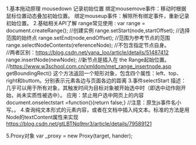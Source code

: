 1.基本拖动原理
  mousedown 记录初始位置
            绑定mousemove事件：移动时根据鼠标位置动态叠加初始位置。
            绑定mouseup事件：解除所有绑定事件，重新记录初始位置。
2.基础相关API了解
range常见使用 : 
  var range = document.createRange(); //创建实例
  range.setStart(node,startOffset);   //选择范围的始终点
  range.setEnd(node,endOffset);       //范围为参考节点的范围
  range.selectNodeContents(referenceNode);  //不包含指定节点自身。  
    //两者区别：https://blog.csdn.net/yana_loo/article/details/51487412
  range.insertNode(newNode);          //新节点是插入在 the Range起始位置。
    //https://www.w3school.com.cn/xmldom/met_range_insertnode.asp
getBoundingRect() 这个方法返回一个矩形对象，包含四个属性：left、top、right和buttom。分别表示元素各边与页面各边的距离
3.事件selectStart
描述：几乎可以用于所有对象，其触发时间为目标对象被开始选中时（即选中动作刚开始，尚未实质性被选中）。
应用：禁止用户选中网页上的内容
  document.onselectstart =function(){return false;}
  //注意：原生js事件名小写。。
4.查询纯文本形式的元素内容，或者在文档中插入纯文本。标准的方法是用Node的textContent属性来实现 https://blog.csdn.net/gtLBTNq9mr3/article/details/79589121

5.Proxy对象
 var _proxy = new Proxy(target, hander);
